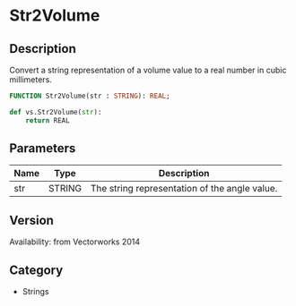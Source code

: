 # Str2Volume

## Description
Convert a string representation of a volume value to a real number in cubic millimeters.

```pascal
FUNCTION Str2Volume(str : STRING): REAL;
```

```python
def vs.Str2Volume(str):
    return REAL
```

## Parameters
|Name|Type|Description|
|---|---|---|
|str|STRING|The string representation of the angle value.|

## Version
Availability: from Vectorworks 2014

## Category
* Strings

